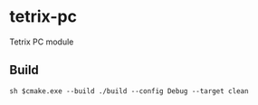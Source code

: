 # tetrix-pc
Tetrix PC module

## Build
``sh
    $cmake.exe --build ./build --config Debug --target clean
``